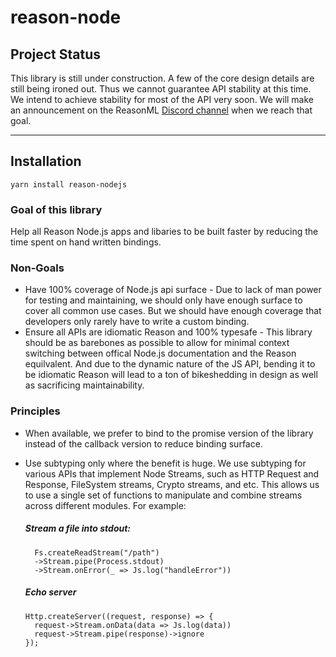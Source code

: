 # reason-node

## Project Status

This library is still under construction. A few of the core design details are still being ironed out. Thus we cannot guarantee API stability at this time. We intend to achieve stability for most of the API very soon. We will make an announcement on the ReasonML [Discord channel](https://discord.gg/7MgaPKW) when we reach that goal.

----

## Installation

```shell
yarn install reason-nodejs
```

### Goal of this library

Help all Reason Node.js apps and libaries to be built faster by reducing the time spent on hand written bindings.

### Non-Goals

- Have 100% coverage of Node.js api surface - Due to lack of man power for testing and maintaining, we should only have enough surface
  to cover all common use cases. But we should have enough coverage that developers only rarely have to write a custom binding. 
- Ensure all APIs are idiomatic Reason and 100% typesafe - This library should be as barebones as possible to allow for minimal context switching between offical Node.js documentation and the Reason equilvalent. And due to the dynamic nature of the JS API, bending it to be idiomatic Reason will lead to a ton of bikeshedding in design as well as sacrificing maintainability.

### Principles

- When available, we prefer to bind to the promise version of the library instead of the callback version to reduce binding surface.
- Use subtyping only where the benefit is huge. We use subtyping for various APIs that implement Node Streams, such as HTTP Request and Response, FileSystem streams, Crypto streams, and etc. This allows us to use a single set of functions to manipulate and combine streams across different modules. For example:

  ##### Stream a file into stdout:

  ```reason
    Fs.createReadStream("/path")
    ->Stream.pipe(Process.stdout)
    ->Stream.onError(_ => Js.log("handleError"))
  ```
  ##### Echo server

  ```reason
  Http.createServer((request, response) => {
    request->Stream.onData(data => Js.log(data))
    request->Stream.pipe(response)->ignore
  });
  ```